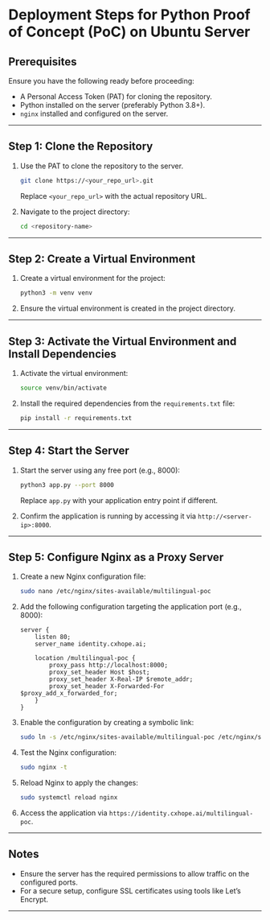 # Deployment Steps for Python Proof of Concept (PoC) on Ubuntu Server

## Prerequisites
Ensure you have the following ready before proceeding:
- A Personal Access Token (PAT) for cloning the repository.
- Python installed on the server (preferably Python 3.8+).
- `nginx` installed and configured on the server.

---

## Step 1: Clone the Repository
1. Use the PAT to clone the repository to the server.
   ```bash
   git clone https://<your_repo_url>.git
   ```
   Replace `<your_repo_url>` with the actual repository URL.

2. Navigate to the project directory:
   ```bash
   cd <repository-name>
   ```

---

## Step 2: Create a Virtual Environment
1. Create a virtual environment for the project:
   ```bash
   python3 -m venv venv
   ```

2. Ensure the virtual environment is created in the project directory.

---

## Step 3: Activate the Virtual Environment and Install Dependencies
1. Activate the virtual environment:
   ```bash
   source venv/bin/activate
   ```

2. Install the required dependencies from the `requirements.txt` file:
   ```bash
   pip install -r requirements.txt
   ```

---

## Step 4: Start the Server
1. Start the server using any free port (e.g., 8000):
   ```bash
   python3 app.py --port 8000
   ```
   Replace `app.py` with your application entry point if different.

2. Confirm the application is running by accessing it via `http://<server-ip>:8000`.

---

## Step 5: Configure Nginx as a Proxy Server
1. Create a new Nginx configuration file:
   ```bash
   sudo nano /etc/nginx/sites-available/multilingual-poc
   ```

2. Add the following configuration targeting the application port (e.g., 8000):
   ```nginx
   server {
       listen 80;
       server_name identity.cxhope.ai;

       location /multilingual-poc {
           proxy_pass http://localhost:8000;
           proxy_set_header Host $host;
           proxy_set_header X-Real-IP $remote_addr;
           proxy_set_header X-Forwarded-For $proxy_add_x_forwarded_for;
       }
   }
   ```

3. Enable the configuration by creating a symbolic link:
   ```bash
   sudo ln -s /etc/nginx/sites-available/multilingual-poc /etc/nginx/sites-enabled/
   ```

4. Test the Nginx configuration:
   ```bash
   sudo nginx -t
   ```

5. Reload Nginx to apply the changes:
   ```bash
   sudo systemctl reload nginx
   ```

6. Access the application via `https://identity.cxhope.ai/multilingual-poc`.

---

## Notes
- Ensure the server has the required permissions to allow traffic on the configured ports.
- For a secure setup, configure SSL certificates using tools like Let’s Encrypt.

---


